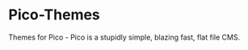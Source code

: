 Pico-Themes
===========

Themes for Pico - Pico is a stupidly simple, blazing fast, flat file CMS. 
